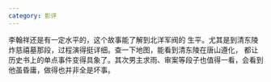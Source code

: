 ```yaml
---
category: 影评
---
```

李翰祥还是有一定水平的，这个故事能了解到北洋军阀的
生平。尤其是到清东陵炸慈禧墓那段，过程演得挺详细。查一下地图，能看到清东陵在唐山遵化，
都让历史书上的单点事件变得具象了。其次男主求雨、审案等段子也值得一看，会看到他虽昏庸，做得也并非全是坏事。
